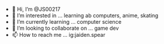 - 👋 Hi, I’m @JS00217
- 👀 I’m interested in ... learning ab computers, anime, skating
- 🌱 I’m currently learning ... computer science
- 💞️ I’m looking to collaborate on ... game dev
- 📫 How to reach me ... ig:jaiden.spear

<!---
JS00217/JS00217 is a ✨ special ✨ repository because its `README.md` (this file) appears on your GitHub profile.
You can click the Preview link to take a look at your changes.
--->
